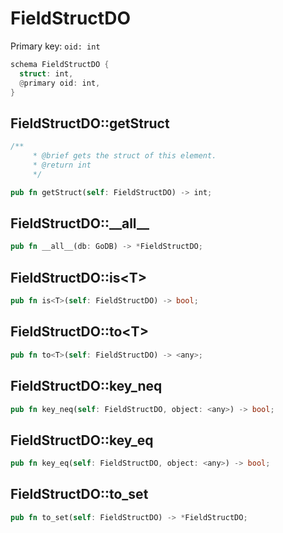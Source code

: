 # FieldStructDO

Primary key: `oid: int`

```rust
schema FieldStructDO {
  struct: int,
  @primary oid: int,
}
```
## FieldStructDO::getStruct

```rust
/**
     * @brief gets the struct of this element.
     * @return int
     */
```
```rust
pub fn getStruct(self: FieldStructDO) -> int;
```
## FieldStructDO::\_\_all\_\_

```rust
pub fn __all__(db: GoDB) -> *FieldStructDO;
```
## FieldStructDO::is\<T\>

```rust
pub fn is<T>(self: FieldStructDO) -> bool;
```
## FieldStructDO::to\<T\>

```rust
pub fn to<T>(self: FieldStructDO) -> <any>;
```
## FieldStructDO::key\_neq

```rust
pub fn key_neq(self: FieldStructDO, object: <any>) -> bool;
```
## FieldStructDO::key\_eq

```rust
pub fn key_eq(self: FieldStructDO, object: <any>) -> bool;
```
## FieldStructDO::to\_set

```rust
pub fn to_set(self: FieldStructDO) -> *FieldStructDO;
```
